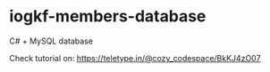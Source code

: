 # iogkf-members-database
C# + MySQL database

Check tutorial on: https://teletype.in/@cozy_codespace/BkKJ4zO07
